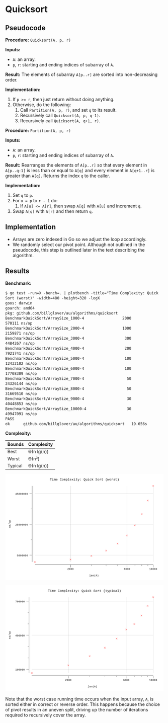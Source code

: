 # Quicksort

## Pseudocode

**Procedure:** `Quicksort(A, p, r)`

**Inputs:**

* `A`: an array.
* `p`, `r`: starting and ending indices of subarray of `A`.

**Result:** The elements of subarray `A[p..r]` are sorted into non-decreasing order.

**Implementation:**

1. If `p >= r`, then just return without doing anything.
2. Otherwise, do the following:
   1. Call `Partition(A, p, r)`, and set `q` to its result.
   2. Recursively call `Quicksort(A, p, q-1)`.
   3. Recursively call `Quicksort(A, q+1, r)`.

**Procedure:** `Partition(A, p, r)`

**Inputs:**

* `A`: an array.
* `p`, `r`: starting and ending indices of subarray of `A`.

**Result:** Rearranges the elements of `A[p..r]` so that every element in `A[p..q-1]` is less than or equal to `A[q]` and every element in `A[q+1..r]` is greater than `A[q]`. Returns the index `q` to the caller.

**Implementation:**

1. Set `q` to `p`.
2. For `u = p` to `r - 1` do:
   1. If `A[u] <= A[r]`, then swap `A[q]` with `A[u]` and increment `q`.
3. Swap `A[q]` with `A[r]` and then return `q`.

## Implementation

* Arrays are zero indexed in Go so we adjust the loop accordingly.
* We randomly select our pivot point. Although not outlined in the pseudocode, this step is outlined later in the text describing the algorithm.

## Results

**Benchmark:**

```plain
$ go test -run=X -bench=. | plotbench -title="Time Complexity: Quick Sort (worst)" -width=480 -height=320 -logX
goos: darwin
goarch: amd64
pkg: github.com/billglover/au/algorithms/quicksort
BenchmarkQuickSort/ArraySize_1000-4                 2000            570111 ns/op
BenchmarkQuickSort/ArraySize_2000-4                 1000           2159871 ns/op
BenchmarkQuickSort/ArraySize_3000-4                  300           4484267 ns/op
BenchmarkQuickSort/ArraySize_4000-4                  200           7921741 ns/op
BenchmarkQuickSort/ArraySize_5000-4                  100          12432102 ns/op
BenchmarkQuickSort/ArraySize_6000-4                  100          17708309 ns/op
BenchmarkQuickSort/ArraySize_7000-4                   50          24326144 ns/op
BenchmarkQuickSort/ArraySize_8000-4                   50          31669510 ns/op
BenchmarkQuickSort/ArraySize_9000-4                   30          40448853 ns/op
BenchmarkQuickSort/ArraySize_10000-4                  30          49947091 ns/op
PASS
ok      github.com/billglover/au/algorithms/quicksort   19.656s
```

**Complexity:**

| Bounds  | Complexity |
|---------|------------|
| Best    | Θ(n lg(n)) |
| Worst   | Θ(n²)      |
| Typical | Θ(n lg(n)) |

![Time Complexity: Selection Sort](img/complexity_time_worst.png)

![Time Complexity: Selection Sort](img/complexity_time_typical.png)

Note that the worst case running time occurs when the input array, `A`, is sorted either in correct or reverse order. This happens because the choice of pivot results in an uneven split, driving up the number of iterations required to recursively cover the array.